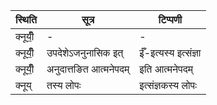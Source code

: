 | स्थिति | सूत्र | टिप्पणी |
| ----- | ------- | ------ |
| क्नूयीँ॒ | - | - |
| क्नूयीँ॒ | उपदेशेऽजनुनासिक इत् | ईँ-इत्यस्य इत्संज्ञा |
| क्नूयीँ॒ | अनुदात्तङित आत्मनेपदम् | इति आत्मनेपदम् |
| क्नूय् | तस्य लोपः | इत्संज्ञकस्य लोपः |
